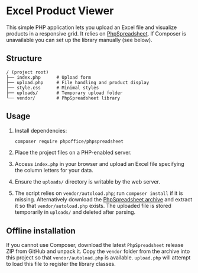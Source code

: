 # Excel Product Viewer

This simple PHP application lets you upload an Excel file and visualize products in a responsive grid. It relies on [PhpSpreadsheet](https://phpspreadsheet.readthedocs.io/). If Composer is unavailable you can set up the library manually (see below).

## Structure

```
/ (project root)
├── index.php      # Upload form
├── upload.php     # File handling and product display
├── style.css      # Minimal styles
├── uploads/       # Temporary upload folder
└── vendor/        # PhpSpreadsheet library
```

## Usage

1. Install dependencies:
    ```bash
    composer require phpoffice/phpspreadsheet
    ```
2. Place the project files on a PHP-enabled server.
3. Access `index.php` in your browser and upload an Excel file specifying the column letters for your data.

4. Ensure the `uploads/` directory is writable by the web server.
5. The script relies on `vendor/autoload.php`; run `composer install` if it is missing.
   Alternatively download the [PhpSpreadsheet archive](https://github.com/PHPOffice/PhpSpreadsheet/releases) and extract it so that `vendor/autoload.php` exists.
   The uploaded file is stored temporarily in `uploads/` and deleted after parsing.

## Offline installation

If you cannot use Composer, download the latest `PhpSpreadsheet` release ZIP from
GitHub and unpack it. Copy the `vendor` folder from the archive into this project
so that `vendor/autoload.php` is available. `upload.php` will attempt to load this
file to register the library classes.
